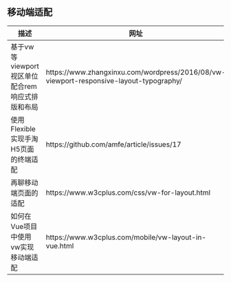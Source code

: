 ## 移动端适配

<table>
  <thead>
    <tr>
      <th>描述</th>
      <th>网址</th>
    </tr>
  </thead>
  <tbody>
    <tr>
      <td>基于vw等viewport视区单位配合rem响应式排版和布局</td>
      <td>https://www.zhangxinxu.com/wordpress/2016/08/vw-viewport-responsive-layout-typography/</td>
    </tr>
    <tr>
      <td>使用Flexible实现手淘H5页面的终端适配</td>
      <td>https://github.com/amfe/article/issues/17</td>
    </tr>
    <tr>
      <td>再聊移动端页面的适配</td>
      <td>https://www.w3cplus.com/css/vw-for-layout.html</td>
    </tr>
    <tr>
      <td>如何在Vue项目中使用vw实现移动端适配</td>
      <td>https://www.w3cplus.com/mobile/vw-layout-in-vue.html</td>
    </tr>
  </tbody>
</table>